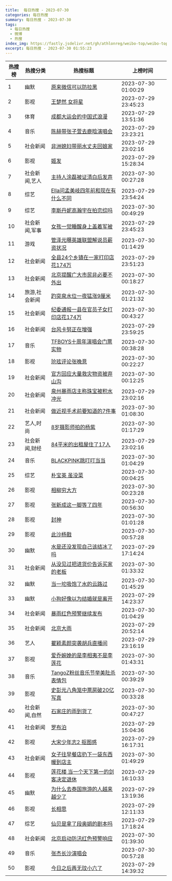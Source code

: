 ```yaml
---
title:  每日热搜 - 2023-07-30
categories: 每日热搜
summary: 每日热搜 - 2023-07-30
tags:
  - 每日热搜
  - 微博
  - 热搜
index_img: https://fastly.jsdelivr.net/gh/athlonreg/weibo-top/weibo-top.jpeg
excerpt: 每日热搜 - 2023-07-30 01:55:23
---
```


| 热搜榜 | 热搜分类 | 热搜标题 | 上榜时间 |
| --- | --- | --- | --- |
| 1 | 幽默 | [原来微信可以防拉黑](https://s.weibo.com/weibo%3Fq%3D%2523%E5%8E%9F%E6%9D%A5%E5%BE%AE%E4%BF%A1%E5%8F%AF%E4%BB%A5%E9%98%B2%E6%8B%89%E9%BB%91%2523) | 2023-07-30 01:00:29 | 
| 2 | 影视 | [王楚然 女将星](https://s.weibo.com/weibo%3Fq%3D%2523%E7%8E%8B%E6%A5%9A%E7%84%B6%20%E5%A5%B3%E5%B0%86%E6%98%9F%2523) | 2023-07-29 23:45:23 | 
| 3 | 体育 | [成都大运会的中国式浪漫](https://s.weibo.com/weibo%3Fq%3D%2523%E6%88%90%E9%83%BD%E5%A4%A7%E8%BF%90%E4%BC%9A%E7%9A%84%E4%B8%AD%E5%9B%BD%E5%BC%8F%E6%B5%AA%E6%BC%AB%2523) | 2023-07-29 13:51:36 | 
| 4 | 音乐 | [陈赫带张子萱去鹿晗演唱会](https://s.weibo.com/weibo%3Fq%3D%2523%E9%99%88%E8%B5%AB%E5%B8%A6%E5%BC%A0%E5%AD%90%E8%90%B1%E5%8E%BB%E9%B9%BF%E6%99%97%E6%BC%94%E5%94%B1%E4%BC%9A%2523) | 2023-07-29 23:23:21 | 
| 5 | 社会新闻 | [非洲媳妇带丽水丈夫回娘家](https://s.weibo.com/weibo%3Fq%3D%2523%E9%9D%9E%E6%B4%B2%E5%AA%B3%E5%A6%87%E5%B8%A6%E4%B8%BD%E6%B0%B4%E4%B8%88%E5%A4%AB%E5%9B%9E%E5%A8%98%E5%AE%B6%2523) | 2023-07-29 23:02:16 | 
| 6 | 影视 | [姬发](https://s.weibo.com/weibo%3Fq%3D%2523%E5%A7%AC%E5%8F%91%2523) | 2023-07-29 15:28:34 | 
| 7 | 社会新闻,艺人 | [主持人涂磊被证清白后发声](https://s.weibo.com/weibo%3Fq%3D%2523%E4%B8%BB%E6%8C%81%E4%BA%BA%E6%B6%82%E7%A3%8A%E8%A2%AB%E8%AF%81%E6%B8%85%E7%99%BD%E5%90%8E%E5%8F%91%E5%A3%B0%2523) | 2023-07-30 00:27:28 | 
| 8 | 综艺 | [Ella问孟美岐四年前和现在有什么不同](https://s.weibo.com/weibo%3Fq%3D%2523Ella%E9%97%AE%E5%AD%9F%E7%BE%8E%E5%B2%90%E5%9B%9B%E5%B9%B4%E5%89%8D%E5%92%8C%E7%8E%B0%E5%9C%A8%E6%9C%89%E4%BB%80%E4%B9%88%E4%B8%8D%E5%90%8C%2523) | 2023-07-29 23:54:24 | 
| 9 | 综艺 | [李斯丹妮高瀚宇在拍恋综吗](https://s.weibo.com/weibo%3Fq%3D%2523%E6%9D%8E%E6%96%AF%E4%B8%B9%E5%A6%AE%E9%AB%98%E7%80%9A%E5%AE%87%E5%9C%A8%E6%8B%8D%E6%81%8B%E7%BB%BC%E5%90%97%2523) | 2023-07-30 00:49:29 | 
| 10 | 社会新闻,军事 | [女孩一觉睡醒身上盖着军被](https://s.weibo.com/weibo%3Fq%3D%2523%E5%A5%B3%E5%AD%A9%E4%B8%80%E8%A7%89%E7%9D%A1%E9%86%92%E8%BA%AB%E4%B8%8A%E7%9B%96%E7%9D%80%E5%86%9B%E8%A2%AB%2523) | 2023-07-29 23:45:23 | 
| 11 | 游戏 | [管泽元曝英雄联盟解说员薪资状况](https://s.weibo.com/weibo%3Fq%3D%2523%E7%AE%A1%E6%B3%BD%E5%85%83%E6%9B%9D%E8%8B%B1%E9%9B%84%E8%81%94%E7%9B%9F%E8%A7%A3%E8%AF%B4%E5%91%98%E8%96%AA%E8%B5%84%E7%8A%B6%E5%86%B5%2523) | 2023-07-30 01:14:29 | 
| 12 | 社会新闻 | [全县24个乡镇在一家打印店花174万](https://s.weibo.com/weibo%3Fq%3D%2523%E5%85%A8%E5%8E%BF24%E4%B8%AA%E4%B9%A1%E9%95%87%E5%9C%A8%E4%B8%80%E5%AE%B6%E6%89%93%E5%8D%B0%E5%BA%97%E8%8A%B1174%E4%B8%87%2523) | 2023-07-29 23:51:23 | 
| 13 | 社会新闻 | [北京提醒广大市民非必要不外出](https://s.weibo.com/weibo%3Fq%3D%2523%E5%8C%97%E4%BA%AC%E6%8F%90%E9%86%92%E5%B9%BF%E5%A4%A7%E5%B8%82%E6%B0%91%E9%9D%9E%E5%BF%85%E8%A6%81%E4%B8%8D%E5%A4%96%E5%87%BA%2523) | 2023-07-30 00:18:27 | 
| 14 | 旅游,社会新闻 | [趵突泉水位一夜猛涨9厘米](https://s.weibo.com/weibo%3Fq%3D%2523%E8%B6%B5%E7%AA%81%E6%B3%89%E6%B0%B4%E4%BD%8D%E4%B8%80%E5%A4%9C%E7%8C%9B%E6%B6%A89%E5%8E%98%E7%B1%B3%2523) | 2023-07-30 01:21:32 | 
| 15 | 社会新闻 | [纪委通报一县在官员子女打印店花174万](https://s.weibo.com/weibo%3Fq%3D%2523%E7%BA%AA%E5%A7%94%E9%80%9A%E6%8A%A5%E4%B8%80%E5%8E%BF%E5%9C%A8%E5%AE%98%E5%91%98%E5%AD%90%E5%A5%B3%E6%89%93%E5%8D%B0%E5%BA%97%E8%8A%B1174%E4%B8%87%2523) | 2023-07-30 00:43:27 | 
| 16 | 社会新闻 | [台风卡努正在增强](https://s.weibo.com/weibo%3Fq%3D%2523%E5%8F%B0%E9%A3%8E%E5%8D%A1%E5%8A%AA%E6%AD%A3%E5%9C%A8%E5%A2%9E%E5%BC%BA%2523) | 2023-07-29 23:59:25 | 
| 17 | 音乐 | [TFBOYS十周年演唱会门票实物](https://s.weibo.com/weibo%3Fq%3D%2523TFBOYS%E5%8D%81%E5%91%A8%E5%B9%B4%E6%BC%94%E5%94%B1%E4%BC%9A%E9%97%A8%E7%A5%A8%E5%AE%9E%E7%89%A9%2523) | 2023-07-30 00:38:28 | 
| 18 | 影视 | [玱玹评论张晚意](https://s.weibo.com/weibo%3Fq%3D%2523%E7%8E%B1%E7%8E%B9%E8%AF%84%E8%AE%BA%E5%BC%A0%E6%99%9A%E6%84%8F%2523) | 2023-07-30 00:22:27 | 
| 19 | 社会新闻 | [官方回应大量救灾物资被弃山沟](https://s.weibo.com/weibo%3Fq%3D%2523%E5%AE%98%E6%96%B9%E5%9B%9E%E5%BA%94%E5%A4%A7%E9%87%8F%E6%95%91%E7%81%BE%E7%89%A9%E8%B5%84%E8%A2%AB%E5%BC%83%E5%B1%B1%E6%B2%9F%2523) | 2023-07-30 00:12:25 | 
| 20 | 社会新闻 | [泉州暴雨店主称珠宝被积水冲光](https://s.weibo.com/weibo%3Fq%3D%2523%E6%B3%89%E5%B7%9E%E6%9A%B4%E9%9B%A8%E5%BA%97%E4%B8%BB%E7%A7%B0%E7%8F%A0%E5%AE%9D%E8%A2%AB%E7%A7%AF%E6%B0%B4%E5%86%B2%E5%85%89%2523) | 2023-07-29 23:02:16 | 
| 21 | 社会新闻 | [做近视手术前要知道的7件事](https://s.weibo.com/weibo%3Fq%3D%2523%E5%81%9A%E8%BF%91%E8%A7%86%E6%89%8B%E6%9C%AF%E5%89%8D%E8%A6%81%E7%9F%A5%E9%81%93%E7%9A%847%E4%BB%B6%E4%BA%8B%2523) | 2023-07-30 01:08:30 | 
| 22 | 艺人,时尚 | [8岁摄影师拍的杨紫](https://s.weibo.com/weibo%3Fq%3D%25238%E5%B2%81%E6%91%84%E5%BD%B1%E5%B8%88%E6%8B%8D%E7%9A%84%E6%9D%A8%E7%B4%AB%2523) | 2023-07-30 01:17:29 | 
| 23 | 社会新闻,财经 | [84平米的出租屋住了17人](https://s.weibo.com/weibo%3Fq%3D%252384%E5%B9%B3%E7%B1%B3%E7%9A%84%E5%87%BA%E7%A7%9F%E5%B1%8B%E4%BD%8F%E4%BA%8617%E4%BA%BA%2523) | 2023-07-29 23:02:16 | 
| 24 | 音乐 | [BLACKPINK跳叮叮当当](https://s.weibo.com/weibo%3Fq%3D%2523BLACKPINK%E8%B7%B3%E5%8F%AE%E5%8F%AE%E5%BD%93%E5%BD%93%2523) | 2023-07-30 01:04:29 | 
| 25 | 综艺 | [朴宝英 虽没菜](https://s.weibo.com/weibo%3Fq%3D%2523%E6%9C%B4%E5%AE%9D%E8%8B%B1%20%E8%99%BD%E6%B2%A1%E8%8F%9C%2523) | 2023-07-30 00:04:25 | 
| 26 | 影视 | [相柳穷大方](https://s.weibo.com/weibo%3Fq%3D%2523%E7%9B%B8%E6%9F%B3%E7%A9%B7%E5%A4%A7%E6%96%B9%2523) | 2023-07-30 00:23:28 | 
| 27 | 影视 | [张新成这一脚等了四年](https://s.weibo.com/weibo%3Fq%3D%2523%E5%BC%A0%E6%96%B0%E6%88%90%E8%BF%99%E4%B8%80%E8%84%9A%E7%AD%89%E4%BA%86%E5%9B%9B%E5%B9%B4%2523) | 2023-07-30 00:56:30 | 
| 28 | 影视 | [封神](https://s.weibo.com/weibo%3Fq%3D%2523%E5%B0%81%E7%A5%9E%2523) | 2023-07-30 01:01:28 | 
| 29 | 影视 | [此沙杨戬](https://s.weibo.com/weibo%3Fq%3D%2523%E6%AD%A4%E6%B2%99%E6%9D%A8%E6%88%AC%2523) | 2023-07-30 00:57:28 | 
| 30 | 幽默 | [水是还没发现自己该结冰了吗](https://s.weibo.com/weibo%3Fq%3D%2523%E6%B0%B4%E6%98%AF%E8%BF%98%E6%B2%A1%E5%8F%91%E7%8E%B0%E8%87%AA%E5%B7%B1%E8%AF%A5%E7%BB%93%E5%86%B0%E4%BA%86%E5%90%97%2523) | 2023-07-29 17:14:24 | 
| 31 | 社会新闻 | [从没见过把进货价告诉买家的老板](https://s.weibo.com/weibo%3Fq%3D%2523%E4%BB%8E%E6%B2%A1%E8%A7%81%E8%BF%87%E6%8A%8A%E8%BF%9B%E8%B4%A7%E4%BB%B7%E5%91%8A%E8%AF%89%E4%B9%B0%E5%AE%B6%E7%9A%84%E8%80%81%E6%9D%BF%2523) | 2023-07-30 01:33:32 | 
| 32 | 幽默 | [当一坨吸饱了水的云路过](https://s.weibo.com/weibo%3Fq%3D%2523%E5%BD%93%E4%B8%80%E5%9D%A8%E5%90%B8%E9%A5%B1%E4%BA%86%E6%B0%B4%E7%9A%84%E4%BA%91%E8%B7%AF%E8%BF%87%2523) | 2023-07-30 01:45:29 | 
| 33 | 幽默 | [小狗好像以为结婚就是离开](https://s.weibo.com/weibo%3Fq%3D%2523%E5%B0%8F%E7%8B%97%E5%A5%BD%E5%83%8F%E4%BB%A5%E4%B8%BA%E7%BB%93%E5%A9%9A%E5%B0%B1%E6%98%AF%E7%A6%BB%E5%BC%80%2523) | 2023-07-29 14:23:37 | 
| 34 | 社会新闻 | [暴雨红色预警继续发布](https://s.weibo.com/weibo%3Fq%3D%2523%E6%9A%B4%E9%9B%A8%E7%BA%A2%E8%89%B2%E9%A2%84%E8%AD%A6%E7%BB%A7%E7%BB%AD%E5%8F%91%E5%B8%83%2523) | 2023-07-30 01:04:29 | 
| 35 | 社会新闻 | [北京大雨](https://s.weibo.com/weibo%3Fq%3D%2523%E5%8C%97%E4%BA%AC%E5%A4%A7%E9%9B%A8%2523) | 2023-07-29 20:52:14 | 
| 36 | 艺人 | [瞿颖素颜突袭胡兵直播间](https://s.weibo.com/weibo%3Fq%3D%2523%E7%9E%BF%E9%A2%96%E7%B4%A0%E9%A2%9C%E7%AA%81%E8%A2%AD%E8%83%A1%E5%85%B5%E7%9B%B4%E6%92%AD%E9%97%B4%2523) | 2023-07-29 23:16:19 | 
| 37 | 影视 | [爱乔婉娩的是李相夷不是李莲花](https://s.weibo.com/weibo%3Fq%3D%2523%E7%88%B1%E4%B9%94%E5%A9%89%E5%A8%A9%E7%9A%84%E6%98%AF%E6%9D%8E%E7%9B%B8%E5%A4%B7%E4%B8%8D%E6%98%AF%E6%9D%8E%E8%8E%B2%E8%8A%B1%2523) | 2023-07-30 01:43:31 | 
| 38 | 音乐 | [TangoZ粉丝音乐节举美肚杀表情包](https://s.weibo.com/weibo%3Fq%3D%2523TangoZ%E7%B2%89%E4%B8%9D%E9%9F%B3%E4%B9%90%E8%8A%82%E4%B8%BE%E7%BE%8E%E8%82%9A%E6%9D%80%E8%A1%A8%E6%83%85%E5%8C%85%2523) | 2023-07-30 00:39:29 | 
| 39 | 影视 | [史彭元八角笼中票房破20亿写真](https://s.weibo.com/weibo%3Fq%3D%2523%E5%8F%B2%E5%BD%AD%E5%85%83%E5%85%AB%E8%A7%92%E7%AC%BC%E4%B8%AD%E7%A5%A8%E6%88%BF%E7%A0%B420%E4%BA%BF%E5%86%99%E7%9C%9F%2523) | 2023-07-30 00:33:28 | 
| 40 | 社会新闻,自然 | [石家庄的雨到货了](https://s.weibo.com/weibo%3Fq%3D%2523%E7%9F%B3%E5%AE%B6%E5%BA%84%E7%9A%84%E9%9B%A8%E5%88%B0%E8%B4%A7%E4%BA%86%2523) | 2023-07-30 00:47:27 | 
| 41 | 社会新闻 | [罗布泊](https://s.weibo.com/weibo%3Fq%3D%2523%E7%BD%97%E5%B8%83%E6%B3%8A%2523) | 2023-07-29 15:04:36 | 
| 42 | 影视 | [大宋少年志2 抠图感](https://s.weibo.com/weibo%3Fq%3D%2523%E5%A4%A7%E5%AE%8B%E5%B0%91%E5%B9%B4%E5%BF%972%20%E6%8A%A0%E5%9B%BE%E6%84%9F%2523) | 2023-07-29 16:17:31 | 
| 43 | 社会新闻 | [女子往早餐店扔下一袋东西暖到店主](https://s.weibo.com/weibo%3Fq%3D%2523%E5%A5%B3%E5%AD%90%E5%BE%80%E6%97%A9%E9%A4%90%E5%BA%97%E6%89%94%E4%B8%8B%E4%B8%80%E8%A2%8B%E4%B8%9C%E8%A5%BF%E6%9A%96%E5%88%B0%E5%BA%97%E4%B8%BB%2523) | 2023-07-30 01:49:29 | 
| 44 | 影视 | [莲花楼 当一个天下第一的剑客决定退休](https://s.weibo.com/weibo%3Fq%3D%2523%E8%8E%B2%E8%8A%B1%E6%A5%BC%20%E5%BD%93%E4%B8%80%E4%B8%AA%E5%A4%A9%E4%B8%8B%E7%AC%AC%E4%B8%80%E7%9A%84%E5%89%91%E5%AE%A2%E5%86%B3%E5%AE%9A%E9%80%80%E4%BC%91%2523) | 2023-07-29 16:10:33 | 
| 45 | 幽默 | [为什么去泰国旅游的人越来越少了](https://s.weibo.com/weibo%3Fq%3D%2523%E4%B8%BA%E4%BB%80%E4%B9%88%E5%8E%BB%E6%B3%B0%E5%9B%BD%E6%97%85%E6%B8%B8%E7%9A%84%E4%BA%BA%E8%B6%8A%E6%9D%A5%E8%B6%8A%E5%B0%91%E4%BA%86%2523) | 2023-07-29 13:19:36 | 
| 46 | 影视 | [长相思](https://s.weibo.com/weibo%3Fq%3D%2523%E9%95%BF%E7%9B%B8%E6%80%9D%2523) | 2023-07-29 12:11:33 | 
| 47 | 综艺 | [仙贝是拿了段奥娟的剧本吗](https://s.weibo.com/weibo%3Fq%3D%2523%E4%BB%99%E8%B4%9D%E6%98%AF%E6%8B%BF%E4%BA%86%E6%AE%B5%E5%A5%A5%E5%A8%9F%E7%9A%84%E5%89%A7%E6%9C%AC%E5%90%97%2523) | 2023-07-29 17:18:24 | 
| 48 | 社会新闻 | [北京启动防汛红色预警响应](https://s.weibo.com/weibo%3Fq%3D%2523%E5%8C%97%E4%BA%AC%E5%90%AF%E5%8A%A8%E9%98%B2%E6%B1%9B%E7%BA%A2%E8%89%B2%E9%A2%84%E8%AD%A6%E5%93%8D%E5%BA%94%2523) | 2023-07-30 01:39:30 | 
| 49 | 音乐 | [张杰长沙演唱会](https://s.weibo.com/weibo%3Fq%3D%2523%E5%BC%A0%E6%9D%B0%E9%95%BF%E6%B2%99%E6%BC%94%E5%94%B1%E4%BC%9A%2523) | 2023-07-30 00:57:28 | 
| 50 | 影视 | [今日之后再无玟小六了](https://s.weibo.com/weibo%3Fq%3D%2523%E4%BB%8A%E6%97%A5%E4%B9%8B%E5%90%8E%E5%86%8D%E6%97%A0%E7%8E%9F%E5%B0%8F%E5%85%AD%E4%BA%86%2523) | 2023-07-29 14:39:32 | 
